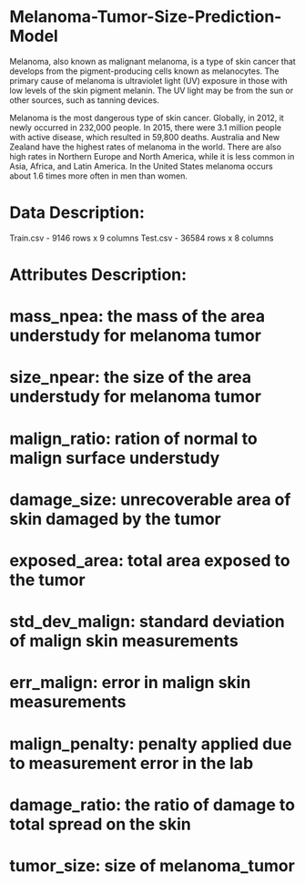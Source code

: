 # Melanoma-Tumor-Size-Prediction-Model
Melanoma, also known as malignant melanoma, is a type of skin cancer that develops from the pigment-producing cells known as melanocytes. The primary cause of melanoma is ultraviolet light (UV) exposure in those with low levels of the skin pigment melanin. The UV light may be from the sun or other sources, such as tanning devices. 

Melanoma is the most dangerous type of skin cancer. Globally, in 2012, it newly occurred in 232,000 people. In 2015, there were 3.1 million people with active disease, which resulted in 59,800 deaths. Australia and New Zealand have the highest rates of melanoma in the world. There are also high rates in Northern Europe and North America, while it is less common in Asia, Africa, and Latin America. In the United States melanoma occurs about 1.6 times more often in men than women.

 

# Data Description:

Train.csv - 9146 rows x 9 columns
Test.csv - 36584 rows x 8 columns


# Attributes Description:

# mass_npea:  the mass of the area understudy for melanoma tumor
# size_npear: the size of the area understudy for melanoma tumor
# malign_ratio: ration of normal to malign surface understudy
# damage_size: unrecoverable area of skin damaged by the tumor
# exposed_area: total area exposed to the tumor
# std_dev_malign: standard deviation of malign skin measurements
# err_malign: error in malign skin measurements
# malign_penalty: penalty applied due to measurement error in the lab
# damage_ratio: the ratio of damage to total spread on the skin
# tumor_size: size of melanoma_tumor
